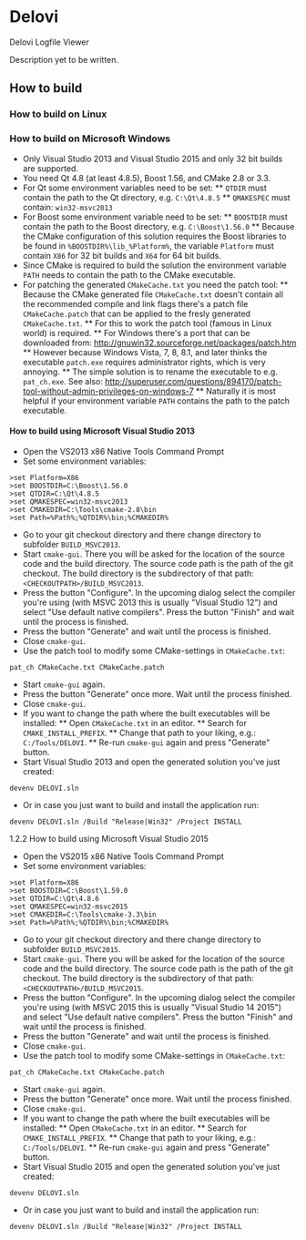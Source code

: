 # Delovi
Delovi Logfile Viewer

Description yet to be written.



## How to build



### How to build on Linux


### How to build on Microsoft Windows

* Only Visual Studio 2013 and Visual Studio 2015 and only 32 bit builds are supported.
* You need Qt 4.8 (at least 4.8.5), Boost 1.56, and CMake 2.8 or 3.3.
* For Qt some environment variables need to be set:
** `QTDIR` must contain the path to the Qt directory, e.g. `C:\Qt\4.8.5`
** `QMAKESPEC` must contain: `win32-msvc2013`
* For Boost some environment variable need to be set:
** `BOOSTDIR` must contain the path to the Boost directory, e.g. `C:\Boost\1.56.0`
** Because the CMake configuration of this solution requires the Boost libraries to be found in `%BOOSTDIR%\lib_%Platform%`, the variable `Platform` must contain `X86` for 32 bit builds and `X64` for 64 bit builds.
* Since CMake is required to build the solution the environment variable `PATH` needs to contain the path to the CMake executable.
* For patching the generated `CMakeCache.txt` you need the patch tool:
** Because the CMake generated file `CMakeCache.txt` doesn't contain all the recommended compile and link flags there's a patch file `CMakeCache.patch` that can be applied to the fresly generated `CMakeCache.txt`.
** For this to work the patch tool (famous in Linux world) is required.
** For Windows there's a port that can be downloaded from: http://gnuwin32.sourceforge.net/packages/patch.htm
** However because Windows Vista, 7, 8, 8.1, and later thinks the executable `patch.exe` requires administrator rights, which is very annoying.
** The simple solution is to rename the executable to e.g. `pat_ch.exe`. See also: http://superuser.com/questions/894170/patch-tool-without-admin-privileges-on-windows-7
** Naturally it is most helpful if your environment variable `PATH` contains the path to the patch executable.



#### How to build using Microsoft Visual Studio 2013

* Open the VS2013 x86 Native Tools Command Prompt
* Set some environment variables:
```
>set Platform=X86
>set BOOSTDIR=C:\Boost\1.56.0
>set QTDIR=C:\Qt\4.8.5
>set QMAKESPEC=win32-msvc2013
>set CMAKEDIR=C:\Tools\cmake-2.8\bin
>set Path=%Path%;%QTDIR%\bin;%CMAKEDIR%
```
* Go to your git checkout directory and there change directory to subfolder `BUILD_MSVC2013`.
* Start `cmake-gui`. There you will be asked for the location of the source code and the build directory. The source code path is the path of the git checkout. The build directory is the subdirectory of that path: `<CHECKOUTPATH>/BUILD_MSVC2013`.
* Press the button "Configure". In the upcoming dialog select the compiler you're using (with MSVC 2013 this is usually "Visual Studio 12") and select "Use default native compilers". Press the button "Finish" and wait until the process is finished.
* Press the button "Generate" and wait until the process is finished.
* Close `cmake-gui`.
* Use the patch tool to modify some CMake-settings in `CMakeCache.txt`:
```
pat_ch CMakeCache.txt CMakeCache.patch
```
* Start `cmake-gui` again.
* Press the button "Generate" once more. Wait until the process finished.
* Close `cmake-gui`.
* If you want to change the path where the built executables will be installed:
** Open `CMakeCache.txt` in an editor.
** Search for `CMAKE_INSTALL_PREFIX`.
** Change that path to your liking, e.g.: `C:/Tools/DELOVI`.
** Re-run `cmake-gui` again and press "Generate" button.
* Start Visual Studio 2013 and open the generated solution you've just created:
```
devenv DELOVI.sln
```
* Or in case you just want to build and install the application run:
```
devenv DELOVI.sln /Build "Release|Win32" /Project INSTALL
```



1.2.2 How to build using Microsoft Visual Studio 2015

* Open the VS2015 x86 Native Tools Command Prompt
* Set some environment variables:
```
>set Platform=X86
>set BOOSTDIR=C:\Boost\1.59.0
>set QTDIR=C:\Qt\4.8.6
>set QMAKESPEC=win32-msvc2015
>set CMAKEDIR=C:\Tools\cmake-3.3\bin
>set Path=%Path%;%QTDIR%\bin;%CMAKEDIR%
```
* Go to your git checkout directory and there change directory to subfolder `BUILD_MSVC2015`.
* Start `cmake-gui`. There you will be asked for the location of the source code and the build directory. The source code path is the path of the git checkout. The build directory is the subdirectory of that path: `<CHECKOUTPATH>/BUILD_MSVC2015`.
* Press the button "Configure". In the upcoming dialog select the compiler you're using (with MSVC 2015 this is usually "Visual Studio 14 2015") and select "Use default native compilers". Press the button "Finish" and wait until the process is finished.
* Press the button "Generate" and wait until the process is finished.
* Close `cmake-gui`.
* Use the patch tool to modify some CMake-settings in `CMakeCache.txt`:
```
pat_ch CMakeCache.txt CMakeCache.patch
```
* Start `cmake-gui` again.
* Press the button "Generate" once more. Wait until the process finished.
* Close `cmake-gui`.
* If you want to change the path where the built executables will be installed:
** Open `CMakeCache.txt` in an editor.
** Search for `CMAKE_INSTALL_PREFIX`.
** Change that path to your liking, e.g.: `C:/Tools/DELOVI`.
** Re-run `cmake-gui` again and press "Generate" button.
* Start Visual Studio 2015 and open the generated solution you've just created:
```
devenv DELOVI.sln
```
* Or in case you just want to build and install the application run:
```
devenv DELOVI.sln /Build "Release|Win32" /Project INSTALL
```
